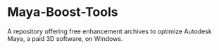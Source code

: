 # Maya-Boost-Tools
A repository offering free enhancement archives to optimize Autodesk Maya, a paid 3D software, on Windows.
